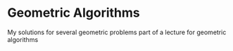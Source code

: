 # Geometric Algorithms

My solutions for several geometric problems part of a lecture for geometric algorithms
